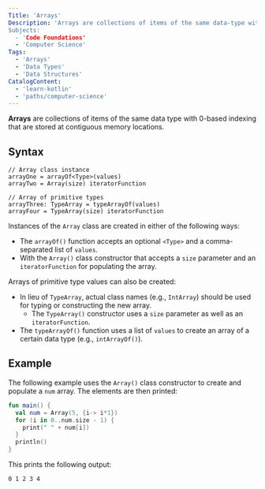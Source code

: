```yaml
---
Title: 'Arrays'
Description: 'Arrays are collections of items of the same data-type with 0-based indexing that are stored at contiguous memory locations.`
Subjects:
  - 'Code Foundations'
  - 'Computer Science'
Tags:
  - 'Arrays'
  - 'Data Types'
  - 'Data Structures'
CatalogContent:
  - 'learn-kotlin'
  - 'paths/computer-science'
---
```


**Arrays** are collections of items of the same data type with 0-based indexing that are stored at contiguous memory locations.

## Syntax

```pseudo
// Array class instance
arrayOne = arrayOf<Type>(values)
arrayTwo = Array(size) iteratorFunction

// Array of primitive types
arrayThree: TypeArray = typeArrayOf(values)
arrayFour = TypeArray(size) iteratorFunction
```

Instances of the `Array` class are created in either of the following ways:

- The `arrayOf()` function accepts an optional `<Type>` and a comma-separated list of `values`.
- With the `Array()` class constructor that accepts a `size` parameter and an `iteratorFunction` for populating the array.

Arrays of primitive type values can also be created:

- In lieu of `TypeArray`, actual class names (e.g., `IntArray`) should be used for typing or constructing the new array.
  - The `TypeArray()` constructor uses a `size` parameter as well as an `iteratorFunction`.
- The `typeArrayOf()` function uses a list of `values` to create an array of a certain data type (e.g., `intArrayOf()`).

## Example

The following example uses the `Array()` class constructor to create and populate a `num` array. The elements are then printed:

```kotlin
fun main() {
  val num = Array(5, {i-> i*1})
  for (i in 0..num.size - 1) {
    print(" " + num[i])
  }
  println()
}
```

This prints the following output:

```shell
0 1 2 3 4
```
